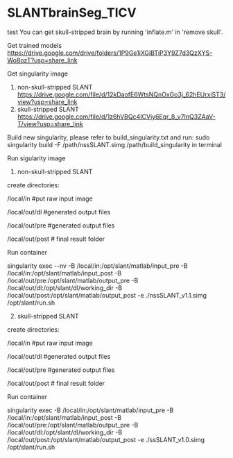 # SLANTbrainSeg_TICV
test
You can get skull-stripped brain by running 'inflate.m' in 'remove skull'.

Get trained models
https://drive.google.com/drive/folders/1P9Ge1iXGiBTiP3Y9Z7d3QzXYS-Wo8ozT?usp=share_link

Get singularity image
1. non-skull-stripped SLANT
https://drive.google.com/file/d/12kDaofE6WtsNQnOxGo3j_62hEUrxiST3/view?usp=share_link
2. skull-stripped SLANT
https://drive.google.com/file/d/1z6hVBQc4ICVjy6Eqr_8_v7InQ3ZAaV-T/view?usp=share_link

Build new singularity, please refer to build_singularity.txt and run:
sudo singularity build -F /path/nssSLANT.simg /path/build_singularity
in terminal

Run sigularity image

1. non-skull-stripped SLANT

create directories:

/local/in  #put raw input image

/local/out/dl  #generated output files

/local/out/pre  #generated output files 

/local/out/post  # final result folder

Run container

singularity exec --nv -B /local/in:/opt/slant/matlab/input_pre -B /local/in:/opt/slant/matlab/input_post -B /local/out/pre:/opt/slant/matlab/output_pre -B /local/out/dl:/opt/slant/dl/working_dir -B /local/out/post:/opt/slant/matlab/output_post -e ./nssSLANT_v1.1.simg /opt/slant/run.sh

2. skull-stripped SLANT

create directories:

/local/in  #put raw input image

/local/out/dl  #generated output files

/local/out/pre  #generated output files 

/local/out/post  # final result folder

Run container

singularity exec -B /local/in:/opt/slant/matlab/input_pre -B /local/in:/opt/slant/matlab/input_post -B /local/out/pre:/opt/slant/matlab/output_pre -B /local/out/dl:/opt/slant/dl/working_dir -B /local/out/post:/opt/slant/matlab/output_post -e ./ssSLANT_v1.0.simg /opt/slant/run.sh

